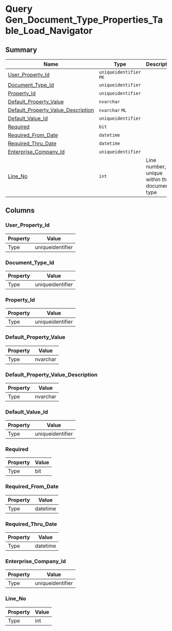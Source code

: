 # Query Gen_Document_Type_Properties_Table_Load_Navigator


## Summary

| Name | Type | Description |
| - | - | --- |
|[User_Property_Id](#user_property_id)|`uniqueidentifier` `PK`||
|[Document_Type_Id](#document_type_id)|`uniqueidentifier` ||
|[Property_Id](#property_id)|`uniqueidentifier` ||
|[Default_Property_Value](#default_property_value)|`nvarchar` ||
|[Default_Property_Value_Description](#default_property_value_description)|`nvarchar` `ML`||
|[Default_Value_Id](#default_value_id)|`uniqueidentifier` ||
|[Required](#required)|`bit` ||
|[Required_From_Date](#required_from_date)|`datetime` ||
|[Required_Thru_Date](#required_thru_date)|`datetime` ||
|[Enterprise_Company_Id](#enterprise_company_id)|`uniqueidentifier` ||
|[Line_No](#line_no)|`int` |Line number, unique within the document type|

## Columns

### User_Property_Id

| Property | Value |
| - | - |
|Type|uniqueidentifier|

### Document_Type_Id

| Property | Value |
| - | - |
|Type|uniqueidentifier|

### Property_Id

| Property | Value |
| - | - |
|Type|uniqueidentifier|

### Default_Property_Value

| Property | Value |
| - | - |
|Type|nvarchar|

### Default_Property_Value_Description

| Property | Value |
| - | - |
|Type|nvarchar|

### Default_Value_Id

| Property | Value |
| - | - |
|Type|uniqueidentifier|

### Required

| Property | Value |
| - | - |
|Type|bit|

### Required_From_Date

| Property | Value |
| - | - |
|Type|datetime|

### Required_Thru_Date

| Property | Value |
| - | - |
|Type|datetime|

### Enterprise_Company_Id

| Property | Value |
| - | - |
|Type|uniqueidentifier|

### Line_No

| Property | Value |
| - | - |
|Type|int|


